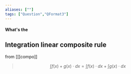 ```yaml
---
aliases: [""]
tags: ["Question","QFormat3"]
---
```


#### What's the
## Integration linear composite rule

from [[[compo]]

> $$ \int f(x) + g(x) \cdot dx = \int f(x) \cdot dx + \int g(x) \cdot dx $$ 